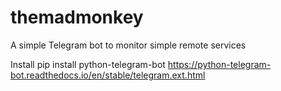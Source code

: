 # themadmonkey
A simple Telegram bot to monitor simple remote services



Install
pip install python-telegram-bot
https://python-telegram-bot.readthedocs.io/en/stable/telegram.ext.html